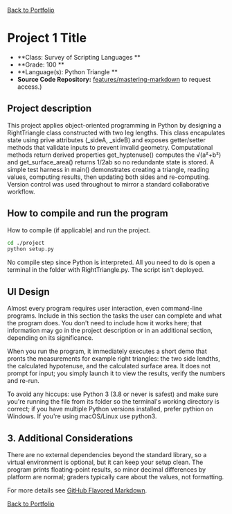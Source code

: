 [Back to Portfolio](./)

Project 1 Title
===============

-   **Class: Survey of Scripting Languages ** 
-   **Grade: 100 ** 
-   **Language(s): Python Triangle ** 
-   **Source Code Repository:** [features/mastering-markdown](https://github.com/bbatey1/CSCI-301-code-repository/blob/master/lab06/Lab06.py) to request access.)

## Project description

This project applies object-oriented programming in Python by designing a RightTriangle class constructed with two leg lengths. This class encapulates state using prive attributes (_sideA, _sideB) and exposes getter/setter methods that validate inputs to prevent invalid geometry. Computational methods return derived properties get_hyptenuse() computes the √(a²+b²) and get_surface_area() returns 1/2ab so no redundante state is stored. A simple test harness in main() demonstrates creating a triangle, reading values, computing results, then updating both sides and re-computing. Version control was used throughout to mirror a standard collaborative workflow.

## How to compile and run the program

How to compile (if applicable) and run the project.

```bash
cd ./project
python setup.py
```

No compile step since Python is interpreted. All you need to do is open a terminal in the folder with RightTriangle.py. The script isn't deployed.

## UI Design

Almost every program requires user interaction, even command-line programs. Include in this section the tasks the user can complete and what the program does. You don't need to include how it works here; that information may go in the project description or in an additional section, depending on its significance.

When you run the program, it immediately executes a short demo that pronts the measurements for example right triangles: the two side lendths, the calculated hypotenuse, and the calculated surface area. It does not prompt for input; you simply launch it to view the results, verify the numbers and re-run.


 
 To avoid any hiccups: use Python 3 (3.8 or never is safest) and make sure you're running the file from its folder so the terminal's working directory is correct; if you have multiple Python versions installed, prefer pythion on Windows. If you're using macOS/Linux use python3. 

## 3. Additional Considerations

There are no external dependencies beyond the standard library, so a virtual environment is optional, but it can keep your setup clean. The program prints floating-point results, so minor decimal differences by platform are normal; graders typically care about the values, not formatting.

For more details see [GitHub Flavored Markdown](https://guides.github.com/features/mastering-markdown/).

[Back to Portfolio](./)
